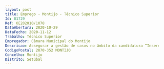 ```yaml
--- 
layout: post
title: Emprego - Montijo - Técnico Superior
Id: 81729
Ref: OE202010/1078
DataAbertura: 2020-10-29
DataFecho: 2020-11-12
Trabalho: Técnico Superior
Empregador: Câmara Municipal do Montijo
Descricao: Assegurar a gestão de casos no âmbito da candidatura “Inserção de pessoas em situação de sem abrigo”  Assegurar o acompanhamento individualizado de todo o processo e o contacto próximo e privilegiado com os destinatários  Definir o plano individual de intervenção, identificar as etapas e circuitos do percurso de inserção e promover a articulação com as entidades da comunidade  Implementar as respostas necessárias à sua completa inclusão pessoal, social e comunitária.
CodigoPostal: 2870-352 MONTIJO
Concelho: Montijo
Distrito: Setúbal
--- 
```


